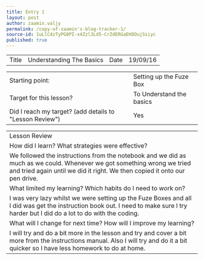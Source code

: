 ```yaml
---
title: Entry 1
layout: post
author: zaamin.valjy
permalink: /copy-of-zaamin's-blog-tracker-1/
source-id: 1uLlC4zTyPG0PI-x4Zzl3Ld5-CrZdERGaDXOOujSsiyc
published: true
---
```

<table>
  <tr>
    <td>Title</td>
    <td>Understanding The Basics</td>
    <td>Date</td>
    <td>19/09/16</td>
  </tr>
</table>


<table>
  <tr>
    <td>Starting point:</td>
    <td>Setting up the Fuze Box</td>
  </tr>
  <tr>
    <td>Target for this lesson?</td>
    <td>To Understand the basics</td>
  </tr>
  <tr>
    <td>Did I reach my target? 
(add details to "Lesson Review")</td>
    <td> Yes</td>
  </tr>
</table>


<table>
  <tr>
    <td>Lesson Review</td>
  </tr>
  <tr>
    <td>How did I learn? What strategies were effective? </td>
  </tr>
  <tr>
    <td>We followed the instructions from the notebook and we did as much as we could. Whenever we got something wrong we tried and tried again until we did it right. We then copied it onto our pen drive.</td>
  </tr>
  <tr>
    <td>What limited my learning? Which habits do I need to work on? </td>
  </tr>
  <tr>
    <td>I was very lazy whilst we were setting up the Fuze Boxes and all I did was get the instruction book out. I need to make sure I try harder but I did do a lot to do with the coding.</td>
  </tr>
  <tr>
    <td>What will I change for next time? How will I improve my learning?</td>
  </tr>
  <tr>
    <td>I will try and do a bit more in the lesson and try and cover a bit more from the instructions manual. Also I will try and do it a bit quicker so I have less homework to do at home.</td>
  </tr>
</table>


